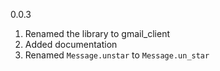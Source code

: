 0.0.3

1. Renamed the library to gmail_client
2. Added documentation
3. Renamed `Message.unstar` to `Message.un_star`
